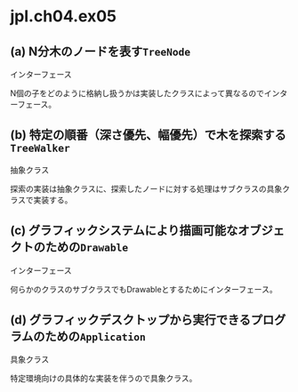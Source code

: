 # jpl.ch04.ex05

## (a) N分木のノードを表す`TreeNode`
インターフェース

N個の子をどのように格納し扱うかは実装したクラスによって異なるのでインターフェース。

## (b) 特定の順番（深さ優先、幅優先）で木を探索する`TreeWalker`
抽象クラス

探索の実装は抽象クラスに、探索したノードに対する処理はサブクラスの具象クラスで実装する。

## (c) グラフィックシステムにより描画可能なオブジェクトのための`Drawable`
インターフェース

何らかのクラスのサブクラスでもDrawableとするためにインターフェース。

## (d) グラフィックデスクトップから実行できるプログラムのための`Application`
具象クラス

特定環境向けの具体的な実装を伴うので具象クラス。
